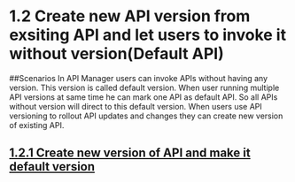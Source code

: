 # 1.2 Create new API version from exsiting API and let users to invoke it without version(Default API)

##Scenarios
In API Manager users can invoke APIs without having any version. This version is called default version. When user running multiple API versions at same time he can mark one API as default API. So all APIs without version will direct to this default version. When users use API versioning to rollout API updates and changes they can create new version of existing API. 

## [1.2.1 Create new version of API and make it default version](https://github.com/wso2/product-apim/tree/product-scenarios/product-scenarios/1-api-updates-using-new-versions/1.2-create-api-and-make-it-default-api/1.2.1-create-default-api-version)


